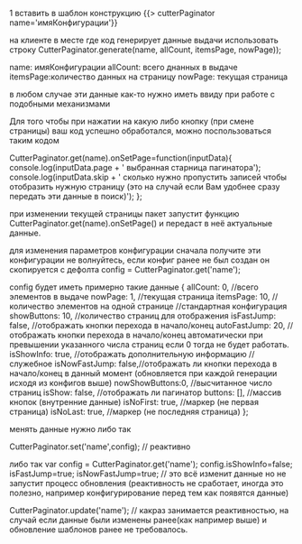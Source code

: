 1 вставить в шаблон конструкцию
{{> cutterPaginator name='имяКонфигурации'}}

на клиенте в месте где код генерирует данные выдачи использовать строку
CutterPaginator.generate(name, allCount, itemsPage, nowPage));

name: имяКонфигурации
allCount: всего днанных в выдаче
itemsPage:количество данных на страницу
nowPage:  текущая страница

в любом случае эти данные как-то нужно иметь ввиду при работе с подобными механизмами

Для того чтобы при нажатии на какую либо кнопку (при смене страницы) ваш код успешно обработался, можно поспользоваться таким кодом

CutterPaginator.get(name).onSetPage=function(inputData){
        console.log(inputData.page + ' выбранная старница пагинатора');
        console.log(inputData.skip + ' сколько нужно пропустить записей чтобы отобразить нужную страницу (это на случай если Вам удобнее сразу передать эти данные в поиск)');
};

при изменении текущей страницы пакет запустит функцию CutterPaginator.get(name).onSetPage() и передаст в неё актуальные данные.

для изменения параметров конфигурации сначала получите эти конфигурации
не волнуйтесь, если конфиг ранее не был создан он скопируется с дефолта
config = CutterPaginator.get('name');

config будет иметь примерно такие данные
{
        allCount: 0,         //всего элементов в выдаче
        nowPage: 1,          //текущая страница
        itemsPage: 10,       //количество элементов на одной странице
                        //стандартная конфигурация
        showButtons: 10,     //количество страниц для отображения
        isFastJump: false,   //отображать кнопки перехода в начало/конец
        autoFastJump: 20,    //отображать кнопки перехода в начало/конец автоматически при превышении указанного числа страниц если 0 тогда не будет работать.
        isShowInfo: true,    //отображать дополнительную информацию
                        //служебное
        isNowFastJump: false,//отображать ли кнопки перехода в начало/конец в данный момент (обновляется при каждой генерации исходя из конфигов выше)
        nowShowButtons:0,    //высчитанное число страниц
        isShow: false,       //отображать ли пагинатор
        buttons: [],         //массив кнопок (внутренние данные)
        isNoFirst: true,     //маркер (не первая страница)
        isNoLast: true,      //маркер (не последняя страница)
    };

менять данные нужно либо так

CutterPaginator.set('name',config); // реактивно

либо так
var config = CutterPaginator.get('name');
config.isShowInfo=false;
isFastJump=true;
isNowFastJump=true;
// это всё изменит данные но не запустит процесс обновления (реактивность не сработает, иногда это полезно, например конфигурирование перед тем как появятся данные)

CutterPaginator.update('name'); // какраз занимается реактивностью, на случай если данные были изменены ранее(как например выше) и обновление шаблонов ранее не требовалось.